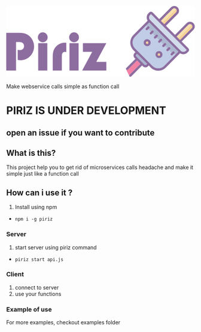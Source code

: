 ![Piriz](/assets/logoV1.2.land.png)

Make webservice calls simple as function call

# PIRIZ IS UNDER DEVELOPMENT
## open an issue if you want to contribute

## What is this?
This project help you to get rid of microservices calls headache and make it simple just like a function call

## How can i use it ?
1. Install using npm
  - `npm i -g piriz`

### Server
1. start server using piriz command
  - `piriz start api.js`
### Client
1. connect to server
2. use your functions

### Example of use

For more examples, checkout examples folder

